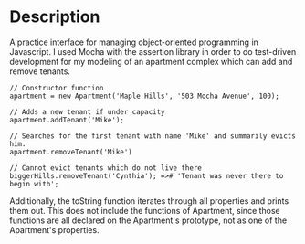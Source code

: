 # Description

A practice interface for managing object-oriented programming in Javascript.
I used Mocha with the assertion library in order to do test-driven development
for my modeling of an apartment complex which can add and remove tenants.

```
// Constructor function
apartment = new Apartment('Maple Hills', '503 Mocha Avenue', 100);

// Adds a new tenant if under capacity
apartment.addTenant('Mike');

// Searches for the first tenant with name 'Mike' and summarily evicts him.
apartment.removeTenant('Mike')

// Cannot evict tenants which do not live there
biggerHills.removeTenant('Cynthia'); =># 'Tenant was never there to begin with';
```

Additionally, the toString function iterates through all properties and prints
them out. This does not include the functions of Apartment, since those
functions are all declared on the Apartment's prototype, not as one of the
Apartment's properties.
